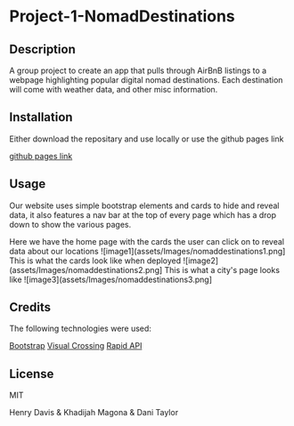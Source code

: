 # Project-1-NomadDestinations

## Description

A group project to create an app that pulls through AirBnB listings to a webpage highlighting popular digital nomad destinations. Each destination will come with weather data, and other misc information.

## Installation

Either download the repositary and use locally or use the github pages link

[github pages link](#)

## Usage

Our website uses simple bootstrap elements and cards to hide and reveal data, it also features a nav bar at the top of every page which has a drop down to show the various pages.

Here we have the home page with the cards the user can click on to reveal data about our locations
![image1](assets/Images/nomaddestinations1.png]
This is what the cards look like when deployed
![image2](assets/Images/nomaddestinations2.png]
This is what a city's page looks like
![image3](assets/Images/nomaddestinations3.png]

## Credits

The following technologies were used:

[Bootstrap](https://getbootstrap.com/)
[Visual Crossing](https://www.visualcrossing.com/)
[Rapid API](https://rapidapi.com/)

## License

MIT

Henry Davis & Khadijah Magona & Dani Taylor
